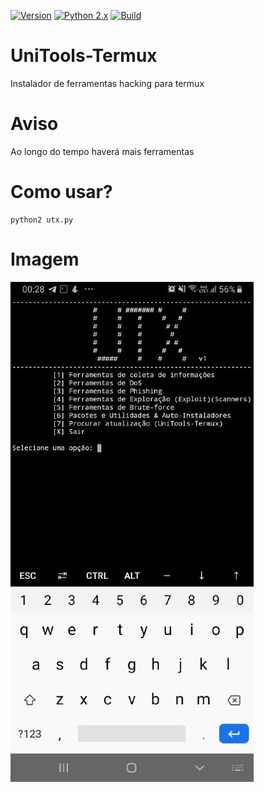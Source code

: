 [![Version](https://img.shields.io/badge/UniTools--Termux-Alfa%20v1-red.svg)]()
[![Python 2.x](https://img.shields.io/badge/Python-2.x-blue.svg)]()
[![Build](https://img.shields.io/badge/Compativel-Termux-brightgreen.svg)]()



# UniTools-Termux
Instalador de ferramentas hacking para termux

# Aviso
Ao longo do tempo haverá mais ferramentas

# Como usar?
```
python2 utx.py
```

# Imagem
<img src="modulos/utx.jpeg">
